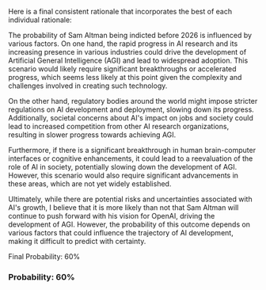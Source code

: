 Here is a final consistent rationale that incorporates the best of each individual rationale:

The probability of Sam Altman being indicted before 2026 is influenced by various factors. On one hand, the rapid progress in AI research and its increasing presence in various industries could drive the development of Artificial General Intelligence (AGI) and lead to widespread adoption. This scenario would likely require significant breakthroughs or accelerated progress, which seems less likely at this point given the complexity and challenges involved in creating such technology.

On the other hand, regulatory bodies around the world might impose stricter regulations on AI development and deployment, slowing down its progress. Additionally, societal concerns about AI's impact on jobs and society could lead to increased competition from other AI research organizations, resulting in slower progress towards achieving AGI.

Furthermore, if there is a significant breakthrough in human brain-computer interfaces or cognitive enhancements, it could lead to a reevaluation of the role of AI in society, potentially slowing down the development of AGI. However, this scenario would also require significant advancements in these areas, which are not yet widely established.

Ultimately, while there are potential risks and uncertainties associated with AI's growth, I believe that it is more likely than not that Sam Altman will continue to push forward with his vision for OpenAI, driving the development of AGI. However, the probability of this outcome depends on various factors that could influence the trajectory of AI development, making it difficult to predict with certainty.

Final Probability: 60%

### Probability: 60%